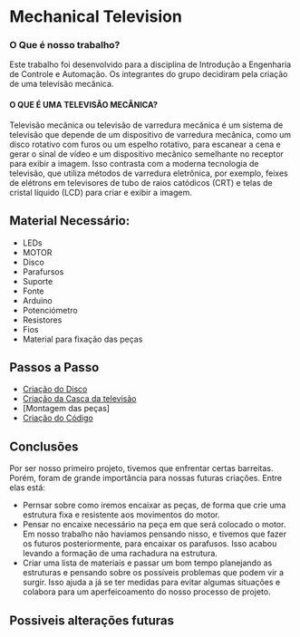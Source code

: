 # Mechanical Television


### O Que é nosso trabalho?
Este trabalho foi desenvolvido para a disciplina de Introdução a Engenharia de Controle e Automação. Os integrantes do grupo decidiram pela criação de uma televisão mecânica. 

#### O QUE É UMA TELEVISÂO MECÂNICA?
Televisão mecânica ou televisão de varredura mecânica é um sistema de televisão que depende de um dispositivo de varredura mecânica, como um disco rotativo com furos ou um espelho rotativo, para escanear a cena e gerar o sinal de vídeo e um dispositivo mecânico semelhante no receptor para exibir a imagem. Isso contrasta com a moderna tecnologia de televisão, que utiliza métodos de varredura eletrônica, por exemplo, feixes de elétrons em televisores de tubo de raios catódicos (CRT) e telas de cristal líquido (LCD) para criar e exibir a imagem.


## Material Necessário:
- LEDs
- MOTOR
- Disco
- Parafursos
- Suporte
- Fonte
- Arduino
- Potenciómetro
- Resistores
- Fios
- Material para fixação das peças

## Passos a Passo
- [Criação do Disco](https://github.com/Clalloures-ArduinoProjects/Mechanical-Television/blob/master/Circulo-Plot.pdf)
- [Criação da Casca da televisão](https://github.com/Clalloures-ArduinoProjects/Mechanical-Television/blob/master/Casca-Plot.pdf)
- [Montagem das peças]
- [Criação do Código](https://github.com/Clalloures-ArduinoProjects/Mechanical-Television/blob/master/codigo_tv)

## Conclusões

Por ser nosso primeiro projeto, tivemos que enfrentar certas barreitas. Porém, foram de grande importância para nossas futuras criações. Entre elas está:
 
 - Pernsar sobre como iremos encaixar as peças, de forma que crie uma estrutura fixa e resistente aos movimentos do motor.
 - Pensar no encaixe necessário na peça em que será colocado o motor. Em nosso trabalho não haviamos pensando nisso, e tivemos que fazer os futuros posteriormente, para encaixar os parafusos. Isso acabou levando a formação de uma rachadura na estrutura.
 - Criar uma lista de materiais e passar um bom tempo planejando as estruturas e pensando sobre os possíveis problemas que podem vir a surgir. Isso ajuda a já se ter medidas para evitar algumas situações e colabora para um aperfeicoamento do nosso processo de projeto.
 
 ## Possiveis alterações futuras


